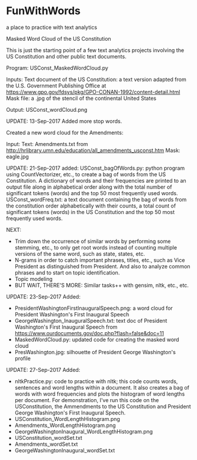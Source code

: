 # FunWithWords
a place to practice with text analytics

 Masked Word Cloud of the US Constitution

This is just the starting point of a few text analytics projects involving the US Constitution and other public text documents.  

Program: USConst_MaskedWordCloud.py

Inputs:
Text document of the US Constitution: a text version adapted from the U.S. Government Publishing Office at https://www.gpo.gov/fdsys/pkg/GPO-CONAN-1992/content-detail.html
Mask file: a .jpg of the stencil of the continental United States

Output: USConst_wordCloud.png


UPDATE: 13-Sep-2017
Added more stop words.

Created a new word cloud for the Amendments:

Input: 
Text: Amendments.txt from http://hrlibrary.umn.edu/education/all_amendments_usconst.htm
Mask: eagle.jpg


 UPDATE: 21-Sep-2017
added:
USConst_bagOfWords.py: python program using CountVectorizer, etc., to create a bag of words from the US Constitution.  A dictionary of words and their frequencies are printed to an output file along in alphabetical order along with the total number of significant tokens (words) and the top 50 most frequently used words.  
USConst_wordFreq.txt: a text document containing the bag of words from the constitution order alphabetically with their counts, a total count of significant tokens (words) in the US Constitution and the top 50 most frequently used words.

NEXT: 
* Trim down the occurrence of similar words by performing some stemming, etc., to only get root words instead of counting multiple versions of the same word, such as state, states, etc.  
* N-grams in order to catch important phrases, titles, etc., such as Vice President as distinguished from President.  And also to analyze common phrases and to start on topic identification.  
* Topic modeling
* BUT WAIT, THERE'S MORE: Similar tasks++ with gensim, nltk, etc., etc.


UPDATE: 23-Sep-2017
Added:

* PresidentWashingtonFirstInauguralSpeech.png: a word cloud for President Washington's First Inaugural Speech
* GeorgeWashington_InauguralSpeech.txt: text doc of President Washington's First Inaugural Speech from https://www.ourdocuments.gov/doc.php?flash=false&doc=11 
* MaskedWordCloud.py: updated code for creating the masked word cloud
* PresWashington.jpg: silhouette of President George Washington's profile

UPDATE: 27-Sep-2017
Added:
* nltkPractice.py: code to practice with nltk; this code counts words, sentences and word lengths within a document.  It also creates a bag of words with word frequencies and plots the histogram of word lengths per document.  For demonstration, I've run this code on the USConstitution, the Ammendments to the US Constitution and President George Washington's First Inaugural Speech.
* USConstitution_WordLengthHistogram.png
* Amendments_WordLengthHistogram.png
* GeorgeWashingtonInaugural_WordLengthHistogram.png
* USConstitution_wordSet.txt
* Amendments_wordSet.txt
* GeorgeWashingtonInaugural_wordSet.txt
